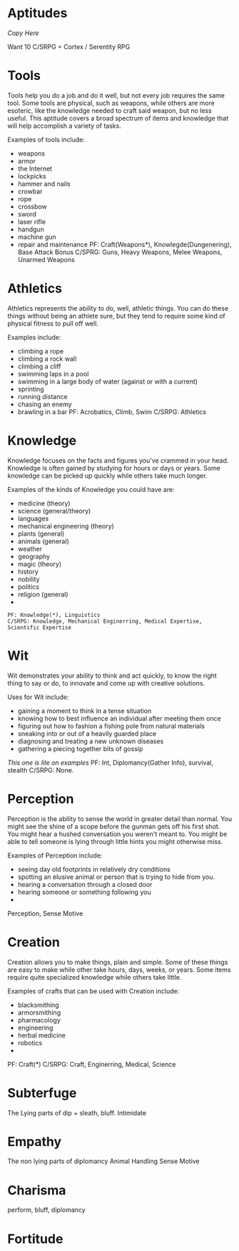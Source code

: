 # Aptitudes
*Copy Here*

Want 10
C/SRPG = Cortex / Serentity RPG
# Tools
Tools help you do a job and do it well, but not every job requires the same tool. Some tools are physical, such as weapons, while others are more esoteric, like the knowledge needed to craft said weapon, but no less useful. This aptitude covers a broad spectrum of items and knowledge that will help accomplish a variety of tasks.

Examples of tools include:
* weapons
* armor
* the Internet
* lockpicks
* hammer and nails
* crowbar
* rope
* crossbow
* sword
* laser rifle
* handgun
* machine gun
* repair and maintenance
	PF: Craft(Weapons*), Knowlegde(Dungenering), Base Attack Bonus
	C/SPRG: Guns, Heavy Weapons, Melee Weapons, Unarmed Weapons

# Athletics
Athletics represents the ability to do, well, athletic things. You can do these things without being an athlete sure, but they tend to require some kind of physical fitness to pull off well.

Examples include:
* climbing a rope
* climbing a rock wall
* climbing a cliff
* swimming laps in a pool
* swimming in a large body of water (against or with a current)
* sprinting
* running distance
* chasing an enemy
* brawling in a bar
	PF: Acrobatics, Climb, Swim
	C/SRPG: Athletics

# Knowledge
Knowledge focuses on the facts and figures you've crammed in your head. Knowledge is often gained by studying for hours or days or years. Some knowledge can be picked up quickly while others take much longer.

Examples of the kinds of Knowledge you could have are:
* medicine (theory)
* science (general/theory)
* languages
* mechanical engineering (theory)
* plants (general)
* animals (general)
* weather
* geography
* magic (theory)
* history
* nobility
* politics
* religion (general)
* 


	PF: Knowledge(*), Linguistics
	C/SRPG: Knowledge, Mechanical Enginerring, Medical Expertise, Scientific Expertise
	
# Wit
Wit demonstrates your ability to think and act quickly, to know the right thing to say or do, to innovate and come up with creative solutions. 

Uses for Wit include:
* gaining a moment to think in a tense situation
* knowing how to best influence an individual after meeting them once
* figuring out how to fashion a fishing pole from natural materials
* sneaking into or out of a heavily guarded place
* diagnosing and treating a new unknown diseases
* gathering a piecing together bits of gossip

*This one is lite on examples*
	PF: Int, Diplomancy(Gather Info), survival, stealth
	C/SRPG: None.

# Perception
Perception is the ability to sense the world in greater detail than normal. You might see the shine of a scope before the gunman gets off his first shot. You might hear a hushed conversation you weren't meant to. You might be able to tell someone is lying through little hints you might otherwise miss.

Examples of Perception include:
* seeing day old footprints in relatively dry conditions
* spotting an elusive animal or person that is trying to hide from you.
* hearing a conversation through a closed door
* hearing someone or something following you
* 

Perception, Sense Motive

# Creation
Creation allows you to make things, plain and simple. Some of these things are easy to make while other take hours, days, weeks, or years. Some items require quite specialized knowledge while others take little.

Examples of crafts that can be used with Creation include:

* blacksmithing
* armorsmithing
* pharmacology
* engineering 
* herbal medicine
* robotics
* 
PF: Craft(*)
	C/SRPG: Craft, Enginerring, Medical, Science

# Subterfuge

The Lying parts of dip + sleath, bluff. Intimidate

# Empathy

The non lying parts of diplomancy
Animal Handling
Sense Motive

# Charisma

perform, bluff, diplomancy

# Fortitude

<!--stackedit_data:
eyJkaXNjdXNzaW9ucyI6eyJqUXFPS0JOZmZKdkpWS1ZkIjp7In
RleHQiOiJ3ZWFwb25jcmFmdCIsInN0YXJ0Ijo0MzQsImVuZCI6
NDM5fSwiVnV2bzdNOUJneGF5N3RqMiI6eyJ0ZXh0IjoiRXhhbX
BsZXMgaW5jbHVkZToiLCJzdGFydCI6OTI1LCJlbmQiOjk0Mn0s
IjBuMVJNVkJSNERTb2M0bEMiOnsidGV4dCI6ImluY2x1ZGUiLC
JzdGFydCI6MTk5OSwiZW5kIjoyMDA2fX0sImNvbW1lbnRzIjp7
IjZpTTdRSERCak1sMG04bVAiOnsiZGlzY3Vzc2lvbklkIjoial
FxT0tCTmZmSnZKVktWZCIsInN1YiI6ImdoOjE2MDI2MTEiLCJ0
ZXh0IjoiVGhpcyBpcyBzdXBwb3NlZCB0byBiZSBtb3JlIG9mIH
RoZSB1c2FnZSBvZiB0b29scywgbm90IHRoZSBjcmVhdGlvbiBv
ZiB0aGVtLiBUaGF0IHdvdWxkIGJlIGNyZWF0aW9uLiIsImNyZW
F0ZWQiOjE1NzM3NTY0NTAwNjl9LCJ3SFlIa2k4MEdQbWRLVnJH
Ijp7ImRpc2N1c3Npb25JZCI6ImpRcU9LQk5mZkp2SlZLVmQiLC
JzdWIiOiJnaDoxNjAyNjExIiwidGV4dCI6Ikl0IGRlZiB3b3Vs
ZCBiZSBob3cgdG8gdGFrZSBjYXJlIG9mIHRoZSB0b29sIHRob3
VnaCIsImNyZWF0ZWQiOjE1NzM3NTY0Njg2MjZ9LCJ5Z1pXNncx
NzRTd2hMQzB4Ijp7ImRpc2N1c3Npb25JZCI6IlZ1dm83TTlCZ3
hheTd0ajIiLCJzdWIiOiJnaDoxNjAyNjExIiwidGV4dCI6Ik1h
a2Ugc3VyZSB0byBpbmNsdWRlIGJyYXdsaW5nIGhlcmUuIiwiY3
JlYXRlZCI6MTU3Mzc1NjUxOTAwN30sIkxzWVk4ZlJWSTlQVkxJ
S08iOnsiZGlzY3Vzc2lvbklkIjoiMG4xUk1WQlI0RFNvYzRsQy
IsInN1YiI6ImdoOjE2MDI2MTEiLCJ0ZXh0IjoiQWRkIFxuRGlh
Z25vc2luZy90cmVhdGluZyBuZXcgdW5rbm93biBkaXNlYXNlcy
4iLCJjcmVhdGVkIjoxNTczNzgzMzA2ODIyfX0sImhpc3Rvcnki
OlsxODY3MDQ5MTE3LDE2Njg1MzExNjQsLTE3NDgxMzkwNjYsLT
IxMDY3OTUzNSwxMTUzNTc5OTc1LDE3Nzc2NTIzNDUsLTYyMTkx
ODc2NywtOTQxNjA0NjE3LC05NDE2MDQ2MTcsMjA2NzAzMzg2MC
wtMTIyNDcxMjMxNSwxODIzMDUwNzUwLDMyMTQ0ODYxMiwyMDM5
OTYyMjg5LC05NzYwMDI0MTUsLTEzMjU4MDYyNTIsLTk1MjQ5NT
A1NCwtMTg5OTQ3NjA3NywyMTMwOTg4MzA5LC0yMTMwNTQ5ODdd
fQ==
-->
